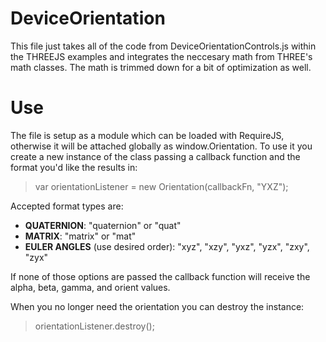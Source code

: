 # DeviceOrientation

This file just takes all of the code from DeviceOrientationControls.js within the THREEJS examples and integrates the neccesary math from THREE's math classes. The math is trimmed down for a bit of optimization as well.

# Use

The file is setup as a module which can be loaded with RequireJS, otherwise it will be attached globally as window.Orientation. To use it you create a new instance of the class passing a callback function and the format you'd like the results in:

> var orientationListener = new Orientation(callbackFn, "YXZ");

Accepted format types are:

 - **QUATERNION**: "quaternion" or "quat"
 - **MATRIX**: "matrix" or "mat"
 - **EULER ANGLES** (use desired order): "xyz", "xzy", "yxz", "yzx", "zxy", "zyx"

If none of those options are passed the callback function will receive the alpha, beta, gamma, and orient values.

When you no longer need the orientation you can destroy the instance:

> orientationListener.destroy();
